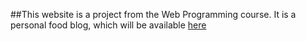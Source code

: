 ##This website is a project from the Web Programming course.
It is a personal food blog, which will be available [here](https://admircooks.krilasevic.me) 
